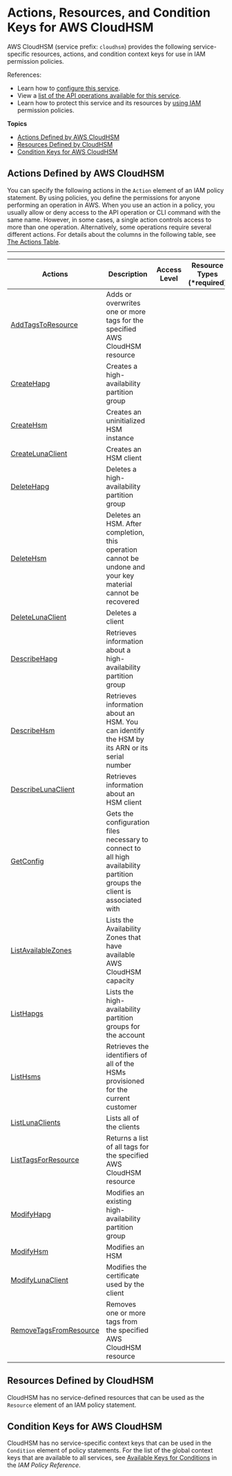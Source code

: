 # Actions, Resources, and Condition Keys for AWS CloudHSM<a name="list_awscloudhsm"></a>

AWS CloudHSM \(service prefix: `cloudhsm`\) provides the following service\-specific resources, actions, and condition context keys for use in IAM permission policies\.

References:
+ Learn how to [configure this service](http://docs.aws.amazon.com/cloudhsm/latest/userguide/)\.
+ View a [list of the API operations available for this service](http://docs.aws.amazon.com/cloudhsm/classic/APIReference/)\.
+ Learn how to protect this service and its resources by [using IAM](http://docs.aws.amazon.com/cloudhsm/latest/userguide/iam-policy.html) permission policies\.

**Topics**
+ [Actions Defined by AWS CloudHSM](#awscloudhsm-actions-as-permissions)
+ [Resources Defined by CloudHSM](#awscloudhsm-resources-for-iam-policies)
+ [Condition Keys for AWS CloudHSM](#awscloudhsm-policy-keys)

## Actions Defined by AWS CloudHSM<a name="awscloudhsm-actions-as-permissions"></a>

You can specify the following actions in the `Action` element of an IAM policy statement\. By using policies, you define the permissions for anyone performing an operation in AWS\. When you use an action in a policy, you usually allow or deny access to the API operation or CLI command with the same name\. However, in some cases, a single action controls access to more than one operation\. Alternatively, some operations require several different actions\. For details about the columns in the following table, see [The Actions Table](reference_policies_actions-resources-contextkeys.md#actions_table)\.


****  

| Actions | Description | Access Level | Resource Types \(\*required\) | Condition Keys | Dependent Actions | 
| --- | --- | --- | --- | --- | --- | 
| [AddTagsToResource](http://docs.aws.amazon.com/cloudhsm/classic/APIReference/API_AddTagsToResource.html) | Adds or overwrites one or more tags for the specified AWS CloudHSM resource |   |  |  |  | 
| [CreateHapg](http://docs.aws.amazon.com/cloudhsm/classic/APIReference/API_CreateHapg.html) | Creates a high\-availability partition group |   |  |  |  | 
| [CreateHsm](http://docs.aws.amazon.com/cloudhsm/classic/APIReference/API_CreateHsm.html) | Creates an uninitialized HSM instance |   |  |  |  | 
| [CreateLunaClient](http://docs.aws.amazon.com/cloudhsm/classic/APIReference/API_CreateLunaClient.html) | Creates an HSM client |   |  |  |  | 
| [DeleteHapg](http://docs.aws.amazon.com/cloudhsm/classic/APIReference/API_DeleteHapg.html) | Deletes a high\-availability partition group |   |  |  |  | 
| [DeleteHsm](http://docs.aws.amazon.com/cloudhsm/classic/APIReference/API_DeleteHsm.html) | Deletes an HSM\. After completion, this operation cannot be undone and your key material cannot be recovered |   |  |  |  | 
| [DeleteLunaClient](http://docs.aws.amazon.com/cloudhsm/classic/APIReference/API_DeleteLunaClient.html) | Deletes a client |   |  |  |  | 
| [DescribeHapg](http://docs.aws.amazon.com/cloudhsm/classic/APIReference/API_DescribeHapg.html) | Retrieves information about a high\-availability partition group |   |  |  |  | 
| [DescribeHsm](http://docs.aws.amazon.com/cloudhsm/classic/APIReference/API_DescribeHsm.html) | Retrieves information about an HSM\. You can identify the HSM by its ARN or its serial number |   |  |  |  | 
| [DescribeLunaClient](http://docs.aws.amazon.com/cloudhsm/classic/APIReference/API_DescribeLunaClient.html) | Retrieves information about an HSM client |   |  |  |  | 
| [GetConfig](http://docs.aws.amazon.com/cloudhsm/classic/APIReference/API_GetConfig.html) | Gets the configuration files necessary to connect to all high availability partition groups the client is associated with |   |  |  |  | 
| [ListAvailableZones](http://docs.aws.amazon.com/cloudhsm/classic/APIReference/API_ListAvailableZones.html) | Lists the Availability Zones that have available AWS CloudHSM capacity |   |  |  |  | 
| [ListHapgs](http://docs.aws.amazon.com/cloudhsm/classic/APIReference/API_ListHapgs.html) | Lists the high\-availability partition groups for the account |   |  |  |  | 
| [ListHsms](http://docs.aws.amazon.com/cloudhsm/classic/APIReference/API_ListHsms.html) | Retrieves the identifiers of all of the HSMs provisioned for the current customer |   |  |  |  | 
| [ListLunaClients](http://docs.aws.amazon.com/cloudhsm/classic/APIReference/API_ListLunaClients.html) | Lists all of the clients |   |  |  |  | 
| [ListTagsForResource](http://docs.aws.amazon.com/cloudhsm/classic/APIReference/API_ListTagsForResource.html) | Returns a list of all tags for the specified AWS CloudHSM resource |   |  |  |  | 
| [ModifyHapg](http://docs.aws.amazon.com/cloudhsm/classic/APIReference/API_ModifyHapg.html) | Modifies an existing high\-availability partition group |   |  |  |  | 
| [ModifyHsm](http://docs.aws.amazon.com/cloudhsm/classic/APIReference/API_ModifyHsm.html) | Modifies an HSM |   |  |  |  | 
| [ModifyLunaClient](http://docs.aws.amazon.com/cloudhsm/classic/APIReference/API_ModifyLunaClient.html) | Modifies the certificate used by the client |   |  |  |  | 
| [RemoveTagsFromResource](http://docs.aws.amazon.com/cloudhsm/classic/APIReference/API_RemoveTagsFromResource.html) | Removes one or more tags from the specified AWS CloudHSM resource |   |  |  |  | 

## Resources Defined by CloudHSM<a name="awscloudhsm-resources-for-iam-policies"></a>

CloudHSM has no service\-defined resources that can be used as the `Resource` element of an IAM policy statement\.

## Condition Keys for AWS CloudHSM<a name="awscloudhsm-policy-keys"></a>

CloudHSM has no service\-specific context keys that can be used in the `Condition` element of policy statements\. For the list of the global context keys that are available to all services, see [Available Keys for Conditions](http://docs.aws.amazon.com/IAM/latest/UserGuide/reference_policies_condition-keys.html#AvailableKeys) in the *IAM Policy Reference*\.